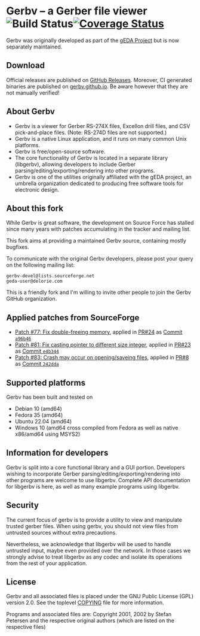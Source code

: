 # Gerbv – a Gerber file viewer ![Build Status](https://github.com/gerbv/gerbv/actions/workflows/ci.yaml/badge.svg)[![Coverage Status](https://coveralls.io/repos/github/gerbv/gerbv/badge.svg?branch=main)](https://coveralls.io/github/gerbv/gerbv?branch=main)

Gerbv was originally developed as part of the
[gEDA Project](https://www.geda-project.org/) but is now separately maintained.


## Download

Official releases are published on [GitHub Releases][download-official].
Moreover, CI generated binaries are published on [gerbv.github.io][download-ci].
Be aware however that they are not manually verified!

[download-official]: https://github.com/gerbv/gerbv/releases
[download-ci]: https://gerbv.github.io/#download


## About Gerbv

* Gerbv is a viewer for Gerber RS-274X files, Excellon drill files, and CSV
  pick-and-place files.  (Note:  RS-274D files are not supported.)
* Gerbv is a native Linux application, and it runs on many common Unix
  platforms.
* Gerbv is free/open-source software.
* The core functionality of Gerbv is located in a separate library (libgerbv),
  allowing developers to include Gerber parsing/editing/exporting/rendering into
  other programs.
* Gerbv is one of the utilities originally affiliated with the gEDA project, an
  umbrella organization dedicated to producing free software tools for
  electronic design.


## About this fork

While Gerbv is great software, the development on Source Force has stalled since
many years with patches accumulating in the tracker and mailing list.

This fork aims at providing a maintained Gerbv source, containing mostly
bugfixes.

To communicate with the original Gerbv developers, please post your query on the
following mailing list:

    gerbv-devel@lists.sourceforge.net
    geda-user@delorie.com

This is a friendly fork and I'm willing to invite other people to join the Gerbv
GitHub organization.


## Applied patches from SourceForge

* [Patch #77: Fix double-freeing memory](https://sourceforge.net/p/gerbv/patches/77/),
  applied in [PR#24](https://github.com/gerbv/gerbv/pull/24) as
  [Commit `a96b46`](https://github.com/gerbv/gerbv/commit/a96b46c7249e97e950d860790b84bcdba2368f57)
* [Patch #81: Fix casting pointer to different size integer](https://sourceforge.net/p/gerbv/patches/81/),
  applied in [PR#23](https://github.com/gerbv/gerbv/pull/23) as
  [Commit `e4b344`](https://github.com/gerbv/gerbv/commit/e4b344e182191296d48b392f56f3bdd48900e1fc)
* [Patch #83: Crash may occur on opening/saveing files](https://sourceforge.net/p/gerbv/patches/83/),
  applied in [PR#8](https://github.com/gerbv/gerbv/pull/8) as
  [Commit `242dda`](https://github.com/gerbv/gerbv/commit/242dda66b81e88f17f4ef99840cfeff727753b19)


##  Supported platforms

Gerbv has been built and tested on

* Debian 10 (amd64)
* Fedora 35 (amd64)
* Ubuntu 22.04 (amd64)
* Windows 10 (amd64 cross compiled from Fedora as well as native x86/amd64 using MSYS2)


## Information for developers

Gerbv is split into a core functional library and a GUI portion. Developers
wishing to incorporate Gerber parsing/editing/exporting/rendering into other
programs are welcome to use libgerbv. Complete API documentation for libgerbv
is here, as well as many example programs using libgerbv.


## Security

The current focus of gerbv is to provide a utility to view and manipulate
trusted gerber files. When using gerbv, you should not view files from untrusted
sources without extra precautions.

Nevertheless, we acknowledge that libgerbv will be used to handle untrusted
input, maybe even provided over the network. In those cases we strongly advise
to treat libgerbv as any codec and isolate its operations from the rest of your
application.


## License

Gerbv and all associated files is placed under the GNU Public License (GPL)
version 2.0.  See the toplevel [COPYING](COPYING) file for more information.

Programs and associated files are:
Copyright 2001, 2002 by Stefan Petersen and the respective original authors
(which are listed on the respective files)

